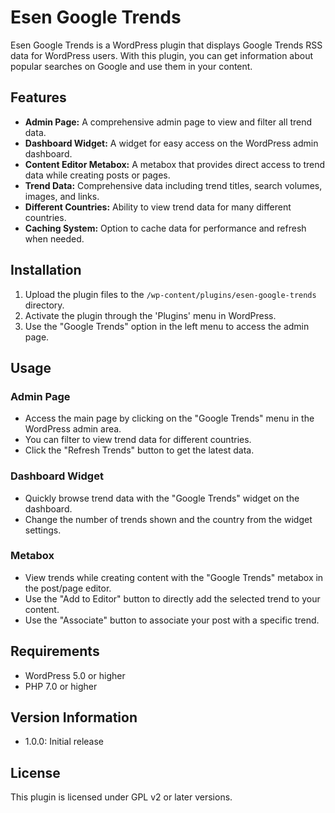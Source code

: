 # Esen Google Trends

Esen Google Trends is a WordPress plugin that displays Google Trends RSS data for WordPress users. With this plugin, you can get information about popular searches on Google and use them in your content.

## Features

- **Admin Page:** A comprehensive admin page to view and filter all trend data.
- **Dashboard Widget:** A widget for easy access on the WordPress admin dashboard.
- **Content Editor Metabox:** A metabox that provides direct access to trend data while creating posts or pages.
- **Trend Data:** Comprehensive data including trend titles, search volumes, images, and links.
- **Different Countries:** Ability to view trend data for many different countries.
- **Caching System:** Option to cache data for performance and refresh when needed.

## Installation

1. Upload the plugin files to the `/wp-content/plugins/esen-google-trends` directory.
2. Activate the plugin through the 'Plugins' menu in WordPress.
3. Use the "Google Trends" option in the left menu to access the admin page.

## Usage

### Admin Page

- Access the main page by clicking on the "Google Trends" menu in the WordPress admin area.
- You can filter to view trend data for different countries.
- Click the "Refresh Trends" button to get the latest data.

### Dashboard Widget

- Quickly browse trend data with the "Google Trends" widget on the dashboard.
- Change the number of trends shown and the country from the widget settings.

### Metabox

- View trends while creating content with the "Google Trends" metabox in the post/page editor.
- Use the "Add to Editor" button to directly add the selected trend to your content.
- Use the "Associate" button to associate your post with a specific trend.

## Requirements

- WordPress 5.0 or higher
- PHP 7.0 or higher

## Version Information

- 1.0.0: Initial release

## License

This plugin is licensed under GPL v2 or later versions. 